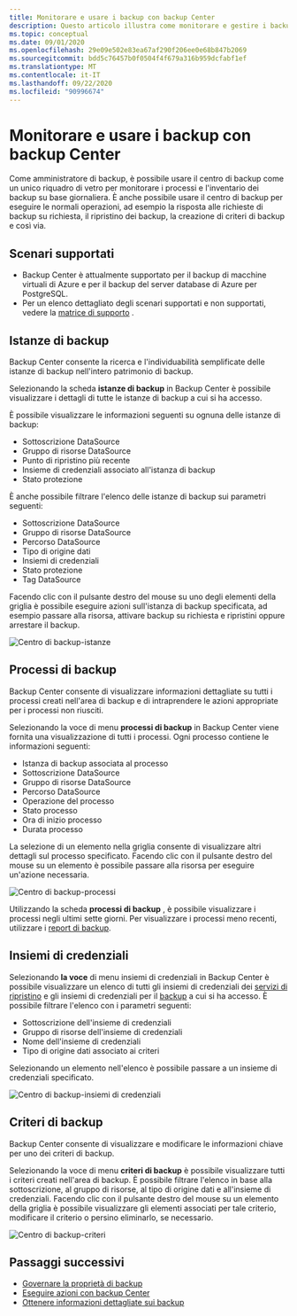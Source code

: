 ```yaml
---
title: Monitorare e usare i backup con backup Center
description: Questo articolo illustra come monitorare e gestire i backup su larga scala con backup Center
ms.topic: conceptual
ms.date: 09/01/2020
ms.openlocfilehash: 29e09e502e83ea67af290f206ee0e68b847b2069
ms.sourcegitcommit: bdd5c76457b0f0504f4f679a316b959dcfabf1ef
ms.translationtype: MT
ms.contentlocale: it-IT
ms.lasthandoff: 09/22/2020
ms.locfileid: "90996674"
---
```

# <a name="monitor-and-operate-backups-using-backup-center"></a>Monitorare e usare i backup con backup Center

Come amministratore di backup, è possibile usare il centro di backup come un unico riquadro di vetro per monitorare i processi e l'inventario dei backup su base giornaliera. È anche possibile usare il centro di backup per eseguire le normali operazioni, ad esempio la risposta alle richieste di backup su richiesta, il ripristino dei backup, la creazione di criteri di backup e così via.

## <a name="supported-scenarios"></a>Scenari supportati

* Backup Center è attualmente supportato per il backup di macchine virtuali di Azure e per il backup del server database di Azure per PostgreSQL.
* Per un elenco dettagliato degli scenari supportati e non supportati, vedere la [matrice di supporto](backup-center-support-matrix.md) .

## <a name="backup-instances"></a>Istanze di backup

Backup Center consente la ricerca e l'individuabilità semplificate delle istanze di backup nell'intero patrimonio di backup.

Selezionando la scheda **istanze di backup** in Backup Center è possibile visualizzare i dettagli di tutte le istanze di backup a cui si ha accesso.

 È possibile visualizzare le informazioni seguenti su ognuna delle istanze di backup:

* Sottoscrizione DataSource
* Gruppo di risorse DataSource
* Punto di ripristino più recente
* Insieme di credenziali associato all'istanza di backup
* Stato protezione

 È anche possibile filtrare l'elenco delle istanze di backup sui parametri seguenti:

* Sottoscrizione DataSource
* Gruppo di risorse DataSource
* Percorso DataSource
* Tipo di origine dati
* Insiemi di credenziali
* Stato protezione
* Tag DataSource

Facendo clic con il pulsante destro del mouse su uno degli elementi della griglia è possibile eseguire azioni sull'istanza di backup specificata, ad esempio passare alla risorsa, attivare backup su richiesta e ripristini oppure arrestare il backup.

![Centro di backup-istanze](./media/backup-center-monitor-operate/backup-center-instances.png)

## <a name="backup-jobs"></a>Processi di backup

Backup Center consente di visualizzare informazioni dettagliate su tutti i processi creati nell'area di backup e di intraprendere le azioni appropriate per i processi non riusciti.

Selezionando la voce di menu **processi di backup** in Backup Center viene fornita una visualizzazione di tutti i processi. Ogni processo contiene le informazioni seguenti:

* Istanza di backup associata al processo
* Sottoscrizione DataSource
* Gruppo di risorse DataSource
* Percorso DataSource
* Operazione del processo
* Stato processo
* Ora di inizio processo
* Durata processo

La selezione di un elemento nella griglia consente di visualizzare altri dettagli sul processo specificato. Facendo clic con il pulsante destro del mouse su un elemento è possibile passare alla risorsa per eseguire un'azione necessaria.

![Centro di backup-processi](./media/backup-center-monitor-operate/backup-center-jobs.png)

Utilizzando la scheda **processi di backup** , è possibile visualizzare i processi negli ultimi sette giorni. Per visualizzare i processi meno recenti, utilizzare i [report di backup](backup-center-obtain-insights.md).

## <a name="vaults"></a>Insiemi di credenziali

Selezionando **la voce** di menu insiemi di credenziali in Backup Center è possibile visualizzare un elenco di tutti gli insiemi di credenziali dei [servizi di ripristino](backup-azure-recovery-services-vault-overview.md) e gli insiemi di credenziali per il [backup](backup-vault-overview.md) a cui si ha accesso. È possibile filtrare l'elenco con i parametri seguenti:

* Sottoscrizione dell'insieme di credenziali
* Gruppo di risorse dell'insieme di credenziali
* Nome dell'insieme di credenziali
* Tipo di origine dati associato ai criteri

Selezionando un elemento nell'elenco è possibile passare a un insieme di credenziali specificato.

![Centro di backup-insiemi di credenziali](./media/backup-center-monitor-operate/backup-center-vaults.png)

## <a name="backup-policies"></a>Criteri di backup

Backup Center consente di visualizzare e modificare le informazioni chiave per uno dei criteri di backup.

Selezionando la voce di menu **criteri di backup** è possibile visualizzare tutti i criteri creati nell'area di backup. È possibile filtrare l'elenco in base alla sottoscrizione, al gruppo di risorse, al tipo di origine dati e all'insieme di credenziali. Facendo clic con il pulsante destro del mouse su un elemento della griglia è possibile visualizzare gli elementi associati per tale criterio, modificare il criterio o persino eliminarlo, se necessario.

![Centro di backup-criteri](./media/backup-center-monitor-operate/backup-center-policies.png)

## <a name="next-steps"></a>Passaggi successivi

* [Governare la proprietà di backup](backup-center-govern-environment.md)
* [Eseguire azioni con backup Center](backup-center-actions.md)
* [Ottenere informazioni dettagliate sui backup](backup-center-obtain-insights.md)
